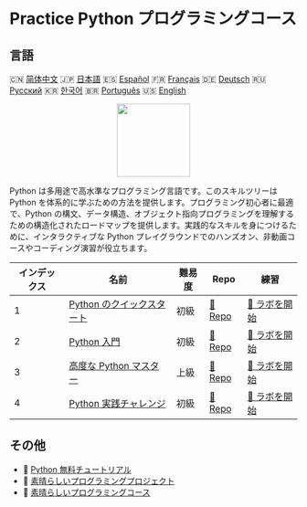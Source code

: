 # Practice Python プログラミングコース

## 言語

🇨🇳 [简体中文](README_zh.md) 🇯🇵 [日本語](README_ja.md) 🇪🇸 [Español](README_es.md) 🇫🇷 [Français](README_fr.md) 🇩🇪 [Deutsch](README_de.md) 🇷🇺 [Русский](README_ru.md) 🇰🇷 [한국어](README_ko.md) 🇧🇷 [Português](README_pt.md) 🇺🇸 [English](README.md) 

<div align="center">
<img width="128px" src="https://file.labex.io/path/E4pVLzVNCjyM.png">
</div>

Python は多用途で高水準なプログラミング言語です。このスキルツリーは Python を体系的に学ぶための方法を提供します。プログラミング初心者に最適で、Python の構文、データ構造、オブジェクト指向プログラミングを理解するための構造化されたロードマップを提供します。実践的なスキルを身につけるために、インタラクティブな Python プレイグラウンドでのハンズオン、非動画コースやコーディング演習が役立ちます。

|   インデックス | 名前                                                                              | 難易度   | Repo                                                                 | 練習                                                                     |
|----------------|-----------------------------------------------------------------------------------|----------|----------------------------------------------------------------------|--------------------------------------------------------------------------|
|              1 | [Python のクイックスタート](https://labex.io/ja/courses/quick-start-with-python)  | 初級     | [🔗 Repo](https://github.com/labex-labs/quick-start-with-python)     | [🚀 ラボを開始](https://labex.io/ja/courses/quick-start-with-python)     |
|              2 | [Python 入門](https://labex.io/ja/courses/python-for-beginners)                   | 初級     | [🔗 Repo](https://github.com/labex-labs/python-for-beginners)        | [🚀 ラボを開始](https://labex.io/ja/courses/python-for-beginners)        |
|              3 | [高度な Python マスター](https://labex.io/ja/courses/the-advanced-python-mastery) | 上級     | [🔗 Repo](https://github.com/labex-labs/the-advanced-python-mastery) | [🚀 ラボを開始](https://labex.io/ja/courses/the-advanced-python-mastery) |
|              4 | [Python 実践チャレンジ](https://labex.io/ja/courses/python-practice-challenges)   | 初級     | [🔗 Repo](https://github.com/labex-labs/python-practice-challenges)  | [🚀 ラボを開始](https://labex.io/ja/courses/python-practice-challenges)  |

## その他

- 🔗 [Python 無料チュートリアル](https://github.com/labex-labs/python-free-tutorials)
- 🔗 [素晴らしいプログラミングプロジェクト](https://github.com/labex-labs/awesome-programming-projects)
- 🔗 [素晴らしいプログラミングコース](https://github.com/labex-labs/awesome-programming-courses)

